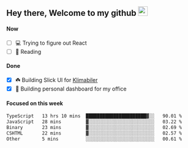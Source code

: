 ## Hey there, Welcome to my github <img src="https://media.giphy.com/media/hvRJCLFzcasrR4ia7z/giphy.gif" width="25px">

#### Now
- [ ] 💻 Trying to figure out React
- [ ] 📕 Reading

#### Done
- [x] ☘️ Building Slick UI for [Klimabiler](https://klimabiler.dk)
- [x] 🚀 Building personal dashboard for my office
 
 #### Focused on this week
<!--START_SECTION:waka-->

```txt
TypeScript   13 hrs 10 mins  ██████████████████████▓░░   90.01 %
JavaScript   28 mins         ▓░░░░░░░░░░░░░░░░░░░░░░░░   03.22 %
Binary       23 mins         ▓░░░░░░░░░░░░░░░░░░░░░░░░   02.69 %
CSHTML       22 mins         ▓░░░░░░░░░░░░░░░░░░░░░░░░   02.57 %
Other        5 mins          ░░░░░░░░░░░░░░░░░░░░░░░░░   00.61 %
```

<!--END_SECTION:waka-->

